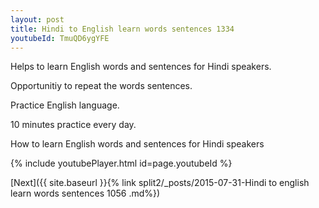 ```yaml
---
layout: post
title: Hindi to English learn words sentences 1334 
youtubeId: TmuQD6ygYFE
---
```

 
 
Helps to learn English words and sentences for Hindi speakers.

Opportunitiy to repeat the words sentences. 

Practice English language. 
 
10 minutes practice every day. 
 
How to learn English words and sentences for Hindi speakers 
 
{% include youtubePlayer.html id=page.youtubeId %}
 
 
[Next]({{ site.baseurl }}{% link  split2/_posts/2015-07-31-Hindi to english learn words sentences 1056 .md%})
 
